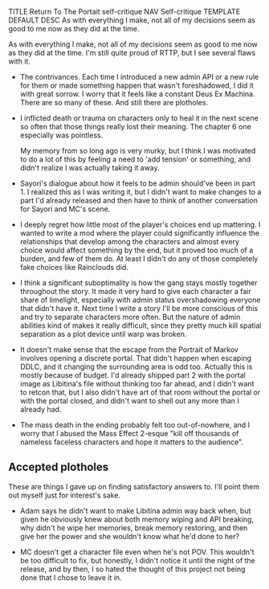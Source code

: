 TITLE Return To The Portait self-critique
NAV Self-critique
TEMPLATE DEFAULT
DESC As with everything I make, not all of my decisions seem as good to me now as they did at the time.

As with everything I make, not all of my decisions seem as good to me now as they did at the time. I'm still quite proud of RTTP, but I see several flaws with it.

* The contrivances. Each time I introduced a new admin API or a new rule for them or made something happen that wasn't foreshadowed, I did it with great sorrow. I worry that it feels like a constant Deus Ex Machina. There are so many of these. And still there are plotholes.

* I inflicted death or trauma on characters only to heal it in the next scene so often that those things really lost their meaning. The chapter 6 one especially was pointless.

	My memory from so long ago is very murky, but I think I was motivated to do a lot of this by feeling a need to 'add tension' or something, and didn't realize I was actually taking it away.

* Sayori's dialogue about how it feels to be admin should've been in part 1. I realized this as I was writing it, but I didn't want to make changes to a part I'd already released and then have to think of another conversation for Sayori and MC's scene.

* I deeply regret how little most of the player's choices end up mattering. I wanted to write a mod where the player could significantly influence the relationships that develop among the characters and almost every choice would affect something by the end, but it proved too much of a burden, and few of them do. At least I didn't do any of those completely fake choices like Rainclouds did.

* I think a significant suboptimality is how the gang stays mostly together throughout the story. It made it very hard to give each character a fair share of limelight, especially with admin status overshadowing everyone that didn't have it. Next time I write a story I'll be more conscious of this and try to separate characters more often. But the nature of admin abilities kind of makes it really difficult, since they pretty much kill spatial separation as a plot device until warp was broken.

* It doesn't make sense that the escape from the Portrait of Markov involves opening a discrete portal. That didn't happen when escaping DDLC, and it changing the surrounding area is odd too. Actually this is mostly because of budget. I'd already shipped part 2 with the portal image as Libitina's file without thinking too far ahead, and I didn't want to retcon that, but I also didn't have art of that room without the portal or with the portal closed, and didn't want to shell out any more than I already had.

* The mass death in the ending probably felt too out-of-nowhere, and I worry that I abused the Mass Effect 2-esque "kill off thousands of nameless faceless characters and hope it matters to the audience".

## Accepted plotholes

These are things I gave up on finding satisfactory answers to. I'll point them out myself just for interest's sake.

* Adam says he didn't want to make Libitina admin way back when, but given he obviously knew about both memory wiping and API breaking, why didn't he wipe her memories, break memory restoring, and then give her the power and she wouldn't know what he'd done to her?

* MC doesn't get a character file even when he's not POV. This wouldn't be too difficult to fix, but honestly, I didn't notice it until the night of the release, and by then, I so hated the thought of this project not being done that I chose to leave it in.
